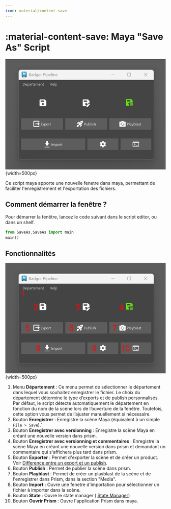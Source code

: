 ```yaml
---
icon: material/content-save
---
```


# :material-content-save: Maya "**Save As**" Script

![image](../assets/screen_outils_SaveAs/main.png){width=500px}

Ce script maya apporte une nouvelle fenetre dans maya, permettant de faciliter l'enregistrement et l'exportation des fichiers.

## Comment démarrer la fenêtre ?

Pour démarrer la fenêtre, lancez le code suivant dans le script editor, ou dans un shelf.
``` python
from SaveAs.SaveAs import main
main()
```


## Fonctionnalités

![image](../assets/screen_outils_SaveAs/count.png){width=500px}

1. Menu **Département** : Ce menu permet de sélectionner le département dans lequel vous souhaitez enregistrer le fichier. Le choix du département détermine le type d’exports et de publish personnalisés. Par défaut, le script détecte automatiquement le département en fonction du nom de la scène lors de l’ouverture de la fenêtre. Toutefois, cette option vous permet de l’ajuster manuellement si nécessaire.
2. Bouton **Enregistrer** : Enregistre la scène Maya (équivalent à un simple `File > Save`).`
3. Bouton **Enregistrer avec versionning** : Enregistre la scène Maya en créant une nouvelle version dans prism.
4. Bouton **Enregistrer avec versionning et commentaires** : Enregistre la scène Maya en créant une nouvelle version dans prism et demandant un commentaire qui s'affichera plus tard dans prism.
5. Bouton **Exporter** : Permet d'exporter la scène et de créer un product. Voir [Difference entre un export et un publish](../../qanda/#quelle-est-la-difference-entre-un-export-et-un-publish).
6. Bouton **Publish** : Permet de publier la scène dans prism.
7. Bouton **Playblast** : Permet de créer un playblast de la scène et de l'enregistrer dans Prism, dans la section "Media".
8. Bouton **Import** : Ouvre une fenetre d'importation pour sélectionner un fichier à importer dans la scène.
9. Bouton **State** : Ouvre le state manager ( [State Manager](https://prism-pipeline.com/docs/latest/general/State%20Manager/))
10. Bouton **Ouvrir Prism** : Ouvre l'application Prism dans maya.